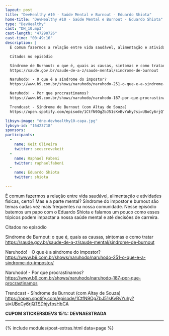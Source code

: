 ```yaml
---
layout: post
title: "DevHealthy #10 - Saúde Mental e Burnout - Eduardo Shiota"
home-title: "DevHealthy #10 - Saúde Mental e Burnout - Eduardo Shiota"
type: "DevHealthy"
cast: "DH_10.mp3"
cast-length: "47290726"
cast-time: "00:49:16"
description: |
  É comum fazermos a relação entre vida saudável, alimentação e atividades físicas, certo? Mas e a parte mental? Síndrome do impostor e burnout são temas cadas vez mais frequentes na nossa comunidade. Nesse episódio batemos um papo com o Eduardo Shiota e falamos um pouco como esses tópicos podem impactar a nossa saúde mental e até decisões de carreira.

  Citados no episódio

  Síndrome de Burnout: o que é, quais as causas, sintomas e como tratar
  https://saude.gov.br/saude-de-a-z/saude-mental/sindrome-de-burnout

  Naruhodo! - O que é a síndrome do impostor?
  https://www.b9.com.br/shows/naruhodo/naruhodo-251-o-que-e-a-sindrome-do-impostor/

  Naruhodo! - Por que procrastinamos?
  https://www.b9.com.br/shows/naruhodo/naruhodo-187-por-que-procrastinamos

  Trendcast - Síndrome de Burnout (com Altay de Souza)
  https://open.spotify.com/episode/1CtfN9OgZbJ51sKvBvYuhy?si=UBoCy6rjQTSDhjyfpsHbCA

libsyn-image: "dne-devhealthy10-capa.jpg"
lybsyn-id: "16423718"
sponsors:
participants:
  -
    name: Keit Oliveira
    twitter: seescrevekeit
  -
    name: Raphael Fabeni
    twitter: raphaelfabeni
  -
    name: Eduardo Shiota
    twitter: shiota

---
```


É comum fazermos a relação entre vida saudável, alimentação e atividades físicas, certo? Mas e a parte mental? Síndrome do impostor e burnout são temas cadas vez mais frequentes na nossa comunidade. Nesse episódio batemos um papo com o Eduardo Shiota e falamos um pouco como esses tópicos podem impactar a nossa saúde mental e até decisões de carreira.

Citados no episódio

Síndrome de Burnout: o que é, quais as causas, sintomas e como tratar
https://saude.gov.br/saude-de-a-z/saude-mental/sindrome-de-burnout

Naruhodo! - O que é a síndrome do impostor?
https://www.b9.com.br/shows/naruhodo/naruhodo-251-o-que-e-a-sindrome-do-impostor/

Naruhodo! - Por que procrastinamos?
https://www.b9.com.br/shows/naruhodo/naruhodo-187-por-que-procrastinamos

Trendcast - Síndrome de Burnout (com Altay de Souza)
https://open.spotify.com/episode/1CtfN9OgZbJ51sKvBvYuhy?si=UBoCy6rjQTSDhjyfpsHbCA

<strong>CUPOM STICKERSDEVS 15%: DEVNAESTRADA</strong>

---

{% include modules/post-extras.html data=page %}
